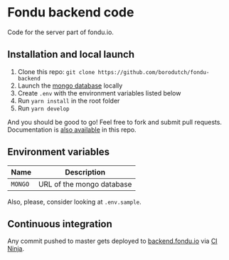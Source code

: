# Fondu backend code

Code for the server part of fondu.io.

## Installation and local launch

1. Clone this repo: `git clone https://github.com/borodutch/fondu-backend`
2. Launch the [mongo database](https://www.mongodb.com/) locally
3. Create `.env` with the environment variables listed below
4. Run `yarn install` in the root folder
5. Run `yarn develop`

And you should be good to go! Feel free to fork and submit pull requests. Documentation is [also available](https://github.com/backmeupplz/fondu-backend/tree/master/docs) in this repo.

## Environment variables

| Name    | Description               |
| ------- | ------------------------- |
| `MONGO` | URL of the mongo database |

Also, please, consider looking at `.env.sample`.

## Continuous integration

Any commit pushed to master gets deployed to [backend.fondu.io](https://backend.fondu.io) via [CI Ninja](https://github.com/backmeupplz/ci-ninja).
